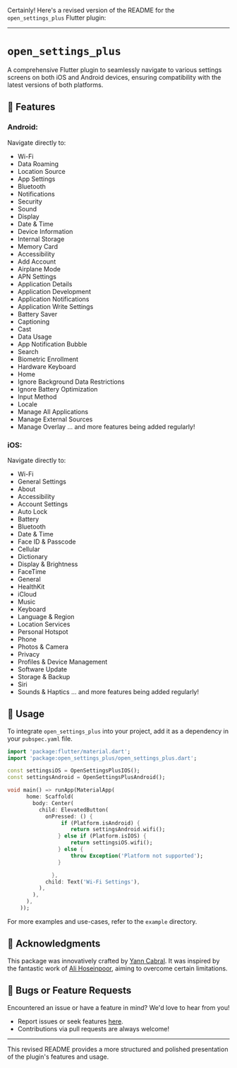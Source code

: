 Certainly! Here's a revised version of the README for the `open_settings_plus` Flutter plugin:

---

# `open_settings_plus`

A comprehensive Flutter plugin to seamlessly navigate to various settings screens on both iOS and Android devices, ensuring compatibility with the latest versions of both platforms.

## 🌟 Features

### Android:

Navigate directly to:

- Wi-Fi
- Data Roaming
- Location Source
- App Settings
- Bluetooth
- Notifications
- Security
- Sound
- Display
- Date & Time
- Device Information
- Internal Storage
- Memory Card
- Accessibility
- Add Account
- Airplane Mode
- APN Settings
- Application Details
- Application Development
- Application Notifications
- Application Write Settings
- Battery Saver
- Captioning
- Cast
- Data Usage
- App Notification Bubble
- Search
- Biometric Enrollment
- Hardware Keyboard
- Home
- Ignore Background Data Restrictions
- Ignore Battery Optimization
- Input Method
- Locale
- Manage All Applications
- Manage External Sources
- Manage Overlay
... and more features being added regularly!

### iOS:

Navigate directly to:

- Wi-Fi
- General Settings
- About
- Accessibility
- Account Settings
- Auto Lock
- Battery
- Bluetooth
- Date & Time
- Face ID & Passcode
- Cellular
- Dictionary
- Display & Brightness
- FaceTime
- General
- HealthKit
- iCloud
- Music
- Keyboard
- Language & Region
- Location Services
- Personal Hotspot
- Phone
- Photos & Camera
- Privacy
- Profiles & Device Management
- Software Update
- Storage & Backup
- Siri
- Sounds & Haptics
... and more features being added regularly!

## 🚀 Usage

To integrate `open_settings_plus` into your project, add it as a dependency in your `pubspec.yaml` file.

```dart
import 'package:flutter/material.dart';
import 'package:open_settings_plus/open_settings_plus.dart';

const settingsiOS = OpenSettingsPlusIOS();
const settingsAndroid = OpenSettingsPlusAndroid();

void main() => runApp(MaterialApp(
      home: Scaffold(
        body: Center(
          child: ElevatedButton(
            onPressed: () {
                 if (Platform.isAndroid) {
                    return settingsAndroid.wifi();
                } else if (Platform.isIOS) {
                    return settingsiOS.wifi();
                } else {
                    throw Exception('Platform not supported');
                }

              },
            child: Text('Wi-Fi Settings'),
          ),
        ),
      ),
    ));
```

For more examples and use-cases, refer to the `example` directory.

## 🙏 Acknowledgments

This package was innovatively crafted by [Yann Cabral](https://github.com/yanncabral). It was inspired by the fantastic work of [Ali Hoseinpoor](https://github.com/AliHoseinpoor/open_settings), aiming to overcome certain limitations.

## 🐞 Bugs or Feature Requests

Encountered an issue or have a feature in mind? We'd love to hear from you!

- Report issues or seek features [here](https://github.com/yanncabral/open_settings_plus/issues/new).
- Contributions via pull requests are always welcome!

---

This revised README provides a more structured and polished presentation of the plugin's features and usage.
